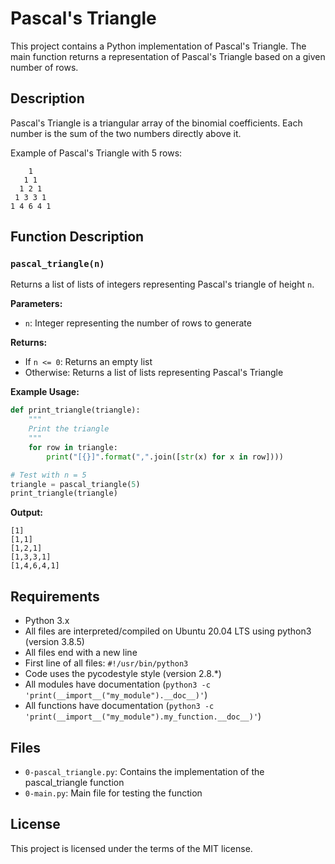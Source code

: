 # Pascal's Triangle

This project contains a Python implementation of Pascal's Triangle. The main function returns a representation of Pascal's Triangle based on a given number of rows.

## Description

Pascal's Triangle is a triangular array of the binomial coefficients. Each number is the sum of the two numbers directly above it.

Example of Pascal's Triangle with 5 rows:
```
    1
   1 1
  1 2 1
 1 3 3 1
1 4 6 4 1
```

## Function Description

### `pascal_triangle(n)`

Returns a list of lists of integers representing Pascal's triangle of height `n`.

**Parameters:**
- `n`: Integer representing the number of rows to generate

**Returns:**
- If `n <= 0`: Returns an empty list
- Otherwise: Returns a list of lists representing Pascal's Triangle

**Example Usage:**
```python
def print_triangle(triangle):
    """
    Print the triangle
    """
    for row in triangle:
        print("[{}]".format(",".join([str(x) for x in row])))

# Test with n = 5
triangle = pascal_triangle(5)
print_triangle(triangle)
```

**Output:**
```
[1]
[1,1]
[1,2,1]
[1,3,3,1]
[1,4,6,4,1]
```

## Requirements
* Python 3.x
* All files are interpreted/compiled on Ubuntu 20.04 LTS using python3 (version 3.8.5)
* All files end with a new line
* First line of all files: `#!/usr/bin/python3`
* Code uses the pycodestyle style (version 2.8.*)
* All modules have documentation (`python3 -c 'print(__import__("my_module").__doc__)'`)
* All functions have documentation (`python3 -c 'print(__import__("my_module").my_function.__doc__)'`)

## Files
* `0-pascal_triangle.py`: Contains the implementation of the pascal_triangle function
* `0-main.py`: Main file for testing the function

## License
This project is licensed under the terms of the MIT license.
